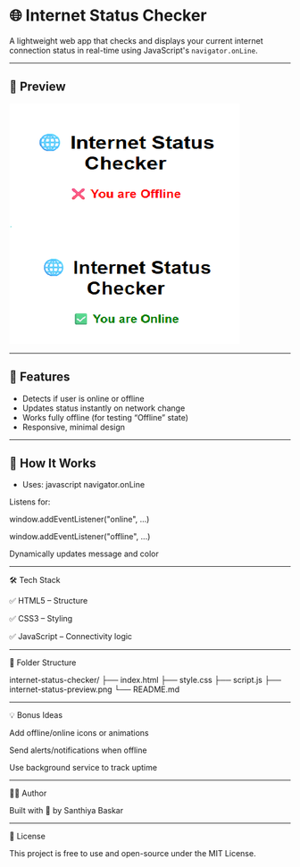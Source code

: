 # 🌐 Internet Status Checker

A lightweight web app that checks and displays your current internet connection status in real-time using JavaScript's `navigator.onLine`.

---

## 📸 Preview

![Internet Status Checker Preview](internet-status-preview.png)

---

## 🚀 Features

- Detects if user is online or offline
- Updates status instantly on network change
- Works fully offline (for testing “Offline” state)
- Responsive, minimal design

---

## 🧠 How It Works

- Uses:
  javascript
  navigator.onLine

Listens for:

window.addEventListener("online", ...)

window.addEventListener("offline", ...)

Dynamically updates message and color

---

🛠 Tech Stack

✅ HTML5 – Structure

✅ CSS3 – Styling

✅ JavaScript – Connectivity logic

---

📁 Folder Structure

internet-status-checker/
├── index.html
├── style.css
├── script.js
├── internet-status-preview.png
└── README.md

---

💡 Bonus Ideas

Add offline/online icons or animations

Send alerts/notifications when offline

Use background service to track uptime

---

🧑‍💻 Author

Built with 🧠 by Santhiya Baskar

---

📃 License

This project is free to use and open-source under the MIT License.